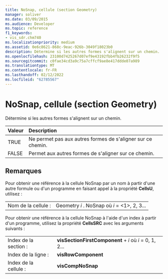 ```yaml
---
title: NoSnap, cellule (section Geometry)
manager: soliver
ms.date: 03/09/2015
ms.audience: Developer
ms.topic: reference
f1_keywords:
- vis_sdr.chm740
ms.localizationpriority: medium
ms.assetid: 0e6c8621-868c-9eac-926b-3049f18023b0
description: Détermine si les autres formes s'alignent sur un chemin.
ms.openlocfilehash: 23100d7425267d07ef9e43192fbb4fb26232f9f5
ms.sourcegitcommit: c0fae34cd3a9c75a7cffcf9ae8e417ddde07a989
ms.translationtype: MT
ms.contentlocale: fr-FR
ms.lasthandoff: 02/12/2022
ms.locfileid: "62785567"
---
```

# <a name="nosnap-cell-geometry-section"></a>NoSnap, cellule (section Geometry)

Détermine si les autres formes s'alignent sur un chemin.
  
|**Valeur**|**Description**|
|:-----|:-----|
| TRUE  <br/> | Ne permet pas aux autres formes de s'aligner sur ce chemin. |
| FALSE  <br/> | Permet aux autres formes de s'aligner sur ce chemin. |
   
## <a name="remarks"></a>Remarques

Pour obtenir une référence à la cellule NoSnap par un nom à partir d'une autre formule ou d'un programme en faisant appel à la propriété **CellsU**, utilisez : 
  
|||
|:-----|:-----|
| Nom de la cellule :  <br/> | Geometry  *i*  . NoSnap où  *i*  = <1>, 2, 3... |
   
Pour obtenir une référence à la cellule NoSnap à l'aide d'un index à partir d'un programme, utilisez la propriété **CellsSRC** avec les arguments suivants : 
  
|||
|:-----|:-----|
| Index de la section :  <br/> |**visSectionFirstComponent** +   *i* où *i* = 0, 1, 2... |
| Index de la ligne :  <br/> |**visRowComponent** <br/> |
| Index de la cellule :  <br/> |**visCompNoSnap** <br/> |
   

